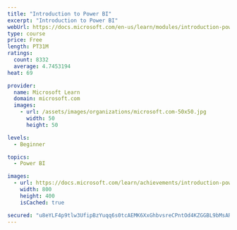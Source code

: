 ```yaml
---
title: "Introduction to Power BI"
excerpt: "Introduction to Power BI"
webUrl: https://docs.microsoft.com/en-us/learn/modules/introduction-power-bi/
type: course
price: Free
length: PT31M
ratings:
  count: 8332
  average: 4.7453194
heat: 69

provider:
  name: Microsoft Learn
  domain: microsoft.com
  images:
    - url: /assets/images/organizations/microsoft.com-50x50.jpg
      width: 50
      height: 50

levels:
  - Beginner

topics:
  - Power BI

images:
  - url: https://docs.microsoft.com/learn/achievements/introduction-power-bi-social.png
    width: 800
    height: 400
    isCached: true

secured: "u8eYLF4p9tlw3UfipBzYuqq6s0tcAEMK6XxGhbvsreCPntOd4KZGGBL9bMsARIqDI1XW2aDS4oDdAtF4odoaxyMXBTIO4Oou1hM7uG11m795XBLfU1sD+tsTLNMX5u50MO/bTR9tZrYop9kvJ6GWpiXUBaAGA4/7v/evFMm5EqtWQ7K0x1RHyPp7AHP/6RNBMOi4kHXiJWbaBWXXy7vgTpi+l9oJ9ATEGffVDGDYoXmLPF55d+HSR+2om0bnLqp2OJ55tkoxu96/+IMmAhDfrNpUVUMjvhWZ4kgV0a9O6nLQzv1snbpVf+0s40yK69VTDAgwTU6uBOCwwKYU64fG0MoAwHtutuLQHcmA8ipswEXHy/PsHH7xa/LsJW7Y1q6Y66ZZ5KYc6Mb+R8dyiqm4xp0Qxy8adEVgXbqwPLXxdL4=;yMR9qbhZ88UZ92Zh5qWb5A=="
---
```


